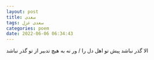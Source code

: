 ```yaml
---
layout: post
title: سعدی
tags: سعدی غزل
categories: poem
date: 2022-06-06 06:34:43
---
```


الا گذر نباشد پیش تو اهل دل را / ور نه به هیچ تدبیر از تو گذر نباشد

